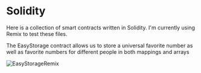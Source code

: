 # Solidity

Here is a collection of smart contracts written in Solidity. I'm currently using Remix to test these files.

The EasyStorage contract allows us to store a universal favorite number as well as favorite numbers for different people in both mappings and arrays

![EasyStorageRemix](https://user-images.githubusercontent.com/29550860/187047444-87fed54e-a105-4e42-8745-4be25f878727.png)

